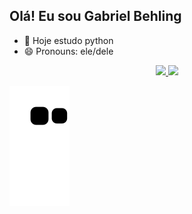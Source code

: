 ## Olá! Eu sou Gabriel Behling

- 🌱 Hoje estudo python
- 😄 Pronouns: ele/dele

<div align="center">
  <a href="https://github.com/gabrielBehling">
  <img height="180em" src="https://github-readme-stats.vercel.app/api?username=gabrielBehling&show_icons=true&theme=dark&include_all_commits=true&count_private=true"/>
  <img height="180em" src="https://github-readme-stats.vercel.app/api/top-langs/?username=gabrielBehling&layout=compact&langs_count=5&theme=dark"/>
</div>
  
![Snake animation](https://github.com/gabrielBehling/gabrielBehling/blob/output/github-contribution-grid-snake.svg)
